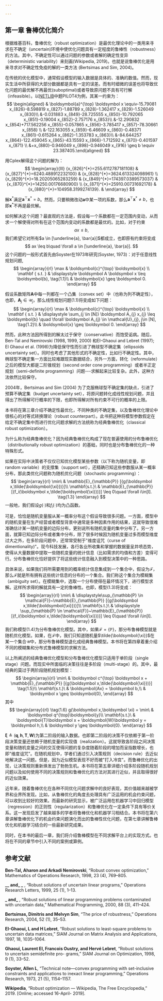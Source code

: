 ```yaml
---

---
```


## 第一章 鲁棒优化简介



根据维基百科，鲁棒优化（robust optimization）是最优化理论中的一类用来寻求在不确定（uncertain)环境中使优化问题具有一定程度的鲁棒性（robustness）的方法。其中，不确定性可以通过问题的参数或者解的确定性变异（deterministic variability）来刻画(Wikipedia, 2019)。也就是说鲁棒优化是用来寻求对不确定性免疫的解的一类方法 (Bertsimas and Sim, 2004)。



在传统的优化模型中，通常假设模型的输入数据是具体的、准确的数值。然而，现实生活中所获得的大部分数据都是具有一定的误差。而有时细微的误差也将导致优化问题的最优解不再最优(suboptimal)或者导致原问题不具有可行解（infeasible）。以[NETLIB](http://www.netlib.org/)中题PILOT4为例，其某一约束为：
$$
\begin{aligned}
    & \boldsymbol{a}^{\top} \boldsymbol x \equiv-15.79081 x_{826}-8.598819 x_{827}-1.88789 x_{828}-1.362417 x_{829}-1.526049 x_{830}\\
    &-0.031883 x_{849}-28.725555 x_{850}-10.792065 x_{851}-0.19004 x_{852}-2.757176 x_{853}\\
    &-12.290832 x_{854}+717.562256 x_{855}-0.057865 x_{856}-3.785417 x_{857}-78.30661 x_{858} \\ 
    &-122.163055 x_{859}-6.46609 x_{860}-0.48371 x_{861}-0.615264 x_{862}-1.353783 x_{863}\\
    &-84.644257 x_{864}-122.459045 x_{865}-43.15593 x_{866}-1.712592 x_{870}-0.401597 x_{871} \\ &+x_{880}-0.946049 x_{898}-0.946049 x_{916} \geq b \equiv 23.387405.\end{aligned}
$$


用Cplex解得这个问题的解为： 
$$
\begin{array}{lll}
{x_{826}^{*}=255.6112787181108} & {x_{827}^{*}=6240.488912232100} & {x_{828}^{*}=3624.613324098961} \\ {x_{829}^{*}=18.20205065283259} & {x_{849}^{*}=174397.0389573037} & {x_{870}^{*}=14250.00176680900} \\
{x_{871}^{*}=25910.00731692178} &  {x_{880}^{*}=104958.3199274139}. &
\end{array}
$$

解$\boldsymbol x^*$​​满足$\boldsymbol a^{\top} \boldsymbol x^* = b$​​。然而，只要稍微改动$\boldsymbol a$​​中某一项的系数，那么$\boldsymbol a^{\top} \boldsymbol x^* \neq b$​​，也即$\boldsymbol x^*$​​不再是最优解。



如何解决这个问题？最直观的方法是，假设每一个系数都在一定范围内变动，从而求一个解使得对所有在这个范围内变动的系数都是最优的。比如，对于约束 
$$
ax \leq b,
$$
我们希望它对所有$a \in [\underline{a}, \bar{a}]$​​​都成立，也即原有约束将变成
$$
ax \leq b\quad \forall a \in [\underline{a}, \bar{a}].
$$
这个问题的一般形式首先由Soyster在1973年研究(Soyster, 1973)：对于任意线性规划问题,
$$
\begin{array}{rl}
\max & \boldsymbol{c}^{\top} \boldsymbol{x} \\
\mathbf { s.t. } & \displaystyle  \boldsymbol A \boldsymbol x \leq \boldsymbol{b}, \tag{1.1}\\ 
& \boldsymbol{x} \geq \boldsymbol 0.
\end{array}
$$

假设系数矩阵$\boldsymbol A$​中每一列都在一个凸集（convex set）中（也称为列不确定性），也即，$\boldsymbol A_{j} \in \mathcal{U}_{j}$​，那么线性规划问题(1.1)将变成如下问题： 
$$
\begin{array}{rl}
\max & \boldsymbol{c}^{\top} \boldsymbol{x} \\
\mathbf { s.t. } & \displaystyle \sum_{j \in [N]} \boldsymbol A_{j} x_{j} \leq \boldsymbol{b} \quad \forall \boldsymbol A_{j} \in \mathcal{U}_{j}, j\in [N],  \tag{1.2}\\ 
& \boldsymbol{x} \geq \boldsymbol 0.
\end{array}
$$


然而，此种方法因所得到的解太过于保守（conservative）而饱受诟病。随后，Ben-Tal and Nemirovski (1998, 1999, 2000) 和EI-Ghaoui and Lebret (1997); El Ghaoui et al. (1998)为降低保守性而引进了椭球型不确定集（ellipsoids uncertainty set）。同时也考虑了其他形式的不确定性，比如行不确定性。其中，椭球型不确定集一方面比较难跟现实数据结合，另外一方面，转化（reformulate）之后的模型大都是二阶锥规划（second order cone programming）或者半正定规划（semi-definite programming）问题---求解起来比较复杂。此外，这种方法依然比较保守。



2004年，Bertsimas and Sim (2004) 为了克服椭球型不确定集的缺点，引进了预算不确定集（budget uncertainty set），将原问题转化成线性规划问题，并且得出了所得解可行概率的下限，也即所得解对所有约束不可行的概率的上限。



本书将在第三章介绍不确定性最优化，不同种类的不确定集，以及鲁棒优化理论中很核心的对等式转换理论（robust counterpart）。此书把这种将模型参数假定在给定不确定集中而进行优化问题求解的方法统称为经典鲁棒优化（classical robust optimization）。



为什么称为经典鲁棒优化？因为经典鲁棒优化构成了现在普遍使用的分布鲁棒优化（distributionally
robust optimization）的基础，同时也是分布鲁棒优化的一种特殊形式。



如果在实际中决策者不仅仅已知优化模型某些参数（以下称为随机变量，即random variable）的支撑集（support set），还精确已知这些参数服从某一概率分布，那此类优化问题称为随机优化问题（stochastic
programming）：
$$
\begin{array}{rl}
\min\ & \mathbb{E}_{\mathbb{P}} [{g(\boldsymbol x,\tilde{\boldsymbol{\xi}})}]\\
\mathbf{s.t.}\ &  \mathbb{E}_{\mathbb{P}} [{f_i(\boldsymbol x,\tilde{\boldsymbol{\xi}})}] \leq 0\quad \forall i\in[I]. \tag{1.3}
\end{array}
$$
 一般地，我们假设$g(\cdot)$​​​和$f_i(\cdot)$​​​均为凸函数。



可是，恰恰是随机变量服从某一概率分布这个假设导致很多问题。一方面，模型中的随机变量在生产经营或者模型背景中通常是多种因素作用的结果，这就导致很难准确估计某一随机变量的边际分布，更别说所有随机变量的集中分布了。另一方面，就算已知边际分布或者集中分布，除了很多时候因为随机变量过多而模型维度过大之外，在多阶段问题中，还常常受制于"维度诅咒（curse of dimentionality)"。现今科技发展，各行各业所收集和掌握的数据量呈井喷态势，使得从大量数据中提取一些随机变量的统计信息（比如需求的均值和方差）变得可行。分布鲁棒优化恰好提供了将这些统计信息融入到模型决策中的一种思路。



具体来说，如果我们将所需要用到的概率统计信息集成到一个集合中，假设为$\mathcal{F}$​，那么$\mathcal{F}$​就是所有拥有这些统计信息的分布的一个集合。我们称这个集合为模糊集（ambiguity set）。在模糊集中，选取一个分布使得在最坏情况下，进行模型求解。这样所求得的解就具有一定的鲁棒性。也即，模型(1.3)将变成：
$$
\begin{array}{rl}
\min\ & \displaystyle\sup_{\mathbb{P} \in \mathcal{F}}~\mathbb{E}_{\mathbb{P}} [{g(\boldsymbol x,\tilde{\boldsymbol{\xi}})}]\\
\mathbf{s.t.}\ & \displaystyle \sup_{\mathbb{P} \in \mathcal{F}}~\mathbb{E}_{\mathbb{P}} [{f_i(\boldsymbol x,\tilde{\boldsymbol{\xi}})}] \leq 0\quad \forall i\in[I].
\end{array}
$$
我们称模型(1.4)为分布鲁棒优化模型。其中，如果$\mathcal{F} = \{\mathbb{P}\}$，那分布鲁棒模型就是随机优化模型。如果，在$\mathcal{F}$中，我们只知道随机量$\tilde{\boldsymbol{\xi}}$在某一个集合$\mathcal{U}$中，那分布鲁棒模型退化成经典鲁棒模型。本书将在第四章着重介绍不同的模糊集和分布式鲁棒模型的求解方法。



以上所阐述的经典鲁棒优化模型和分布鲁棒优化模型只适用于单阶段（single stage）问题。而现实中所面临的决策往往是多阶段（multi-stage）的。其中，最经典的莫过于两阶段随机规划模型：
$$
\begin{array}{rl}
\min\ & \boldsymbol c^{\top} \boldsymbol x + \mathbb{E}_{\mathbb{P}} [{g(\boldsymbol x,\tilde{\boldsymbol{\xi}})}]  \tag{1.5}\\
\mathbf{s.t.}\ &  \boldsymbol{Ax} = \boldsymbol b,\\
& \boldsymbol x \geq \boldsymbol{0},
\end{array}
$$
其中
$$
\begin{array}{rl} \tag{1.6}
g(\boldsymbol x,\boldsymbol \xi) = \min\ & \boldsymbol q^{\top}\boldsymbol{y}\\
\mathbf{s.t.}\ &  \boldsymbol{T}\boldsymbol x + \boldsymbol{W}\boldsymbol y = \boldsymbol h,\\
& \boldsymbol y \geq \boldsymbol{0}.
\end{array}
$$

$\boldsymbol \xi \triangleq (\boldsymbol q, \boldsymbol h, \boldsymbol T, \boldsymbol W)$​​​​为第二阶段的输入数据。也即第二阶段的决策不仅依赖于第一阶段决策变量还依赖于随机变量的实现值（realization）。这就导致各阶段之间决策变量和随机变量之间的交互使得问题的复杂度随着阶段的增加而呈指数增长，也即"维度诅咒"。在随机规划中，学者们通过引入决策规则（decision rule）去近似地解决这一问题。但是，因为近似模型表现不好而被"打入冷宫"。而鲁棒优化的出现，让决策规则重新焕发出了勃勃生机。本书将在第五章详细介绍多阶段随机规划问题以及如何使用不同的决策规则和鲁棒优化的方法对其进行近似，并且取得很好的近似效果。



近年来，随着鲁棒优化在各种不同优化问题求解中的良好表现，其价值越来越被学界和业界所发现。比如，从鲁棒优化的角度去处理具有广泛运用的机会约束问题，可以收到比较好的效果。而最新的研究显示，被广泛运用在机器学习中回归模型（regression）的正则性（regularization）和鲁棒优化在一定条件下具有等价关系。这一发现启发了越来越多的学者将鲁棒优化和机器学习相结合。本书将在第六章讲解鲁棒优化下的机会约束问题演化而出的鲁棒性优化问题，在第七章讲解鲁棒优化和机器学习结合的一些最新研究成果。



同时，在本书的最后一章，我们将介绍鲁棒模型在不同求解平台上的实现方式。也将在不同的章节中引入不同的案例或算例。



## 参考文献

**Ben-Tal, Aharon and Arkadi Nemirovski**, “Robust convex optimization,” Mathematics of Operations Research, 1998, 23 (4), 769–805. 

**__ and_ _** , “Robust solutions of uncertain linear programs,” Operations Research Letters, 1999, 25 (1), 1–13.

**_ and_** , “Robust solutions of linear programming problems contaminated with uncertain data,” Mathematical Programming, 2000, 88 (3), 411–424. 

**Bertsimas, Dimitris and Melvyn Sim**, “The price of robustness,” Operations Research, 2004, 52 (1), 35–53. 

**EI-Ghaoui, L and H Lebret**, “Robust solutions to least-square problems to uncertain data matrices,” SIAM Journal on Matrix Analysis and Applications, 1997, 18, 1035–1064. 

**Ghaoui, Laurent El, Francois Oustry, and Hervé Lebret**, “Robust solutions to uncertain semidefinite pro- grams,” SIAM Journal on Optimization, 1998, 9 (1), 33–52. 

**Soyster, Allen L**, “Technical note—convex programming with set-inclusive constraints and applications to inexact linear programming,” Operations Research, 1973, 21 (5), 1154–1157. 

**Wikipedia**, “Robust optimization — Wikipedia, The Free Encyclopedia,” 2019. [Online; accessed 16-April- 2019]. 



